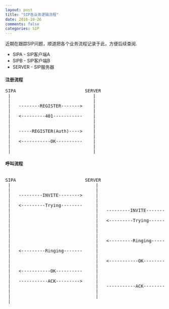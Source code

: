 ```yaml
---
layout: post
title: "SIP各业务逻辑流程"
date: 2016-10-26
comments: false
categories: SIP
---
```


近期在跟踪SIP问题，顺道把各个业务流程记录于此，方便后续查阅.

* SIPA - SIP客户端A
* SIPB - SIP客户端B
* SERVER - SIP服务器

#### 注册流程
<pre>
SIPA                          SERVER
 |                               |
 |                               |
 |   --------REGISTER------->    |
 |                               |
 |   <---------401-----------    |
 |                               |
 |                               |
 |   -----REGISTER(Auth)---->    |
 |                               |
 |   <-----------OK----------    |
 |                               |
 |                               |
</pre>

#### 呼叫流程

<pre>

SIPA                          SERVER                           SIPB
 |								  |	                             |
 |								  |	                             |
 |   ---------INVITE-------->	  |	                             |
 |								  |	                             |
 |	 <---------Trying--------	  |	                             |
 |								  |	  ---------INVITE-------->   |
 |								  |	                             |
 |								  |	  <---------Trying--------   |
 |								  |	                             |
 |								  |	                             |
 |								  |	                             |
 |								  |	  <---------Ringing-------   |
 |								  |	                             |
 |	 <---------Ringing-------  	  |	                             |
 |								  |	                             |
 |								  |	  <-----------OK----------   |
 |								  |	                             |
 |	 <-----------OK----------	  |	                             |
 |								  |	                             |
 |	 -----------ACK---------> 	  |	                             |
 |								  |	  -----------ACK--------->   |
 |								  |	                             |
 |								  |	                             |
 |
</pre>